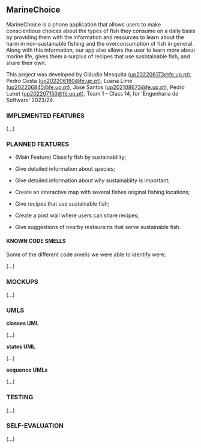 ## MarineChoice

MarineChoice is a phone application that allows users to make conscientious choices about the types of fish they consume on a daily basis by providing them with the information and resources to learn about the harm in non-sustainable fishing and the overconsumption of fish in general. Along with this information, our app also allows the user to learn more about marine life, gives them a surplus of recipes that use susbtainable fish, and share their own.

This project was developed by Cláudia Mesquita (up202206173@fe.up.pt), Pedro Costa (up202206180@fe.up.pt), Luana Lime (up202206845@fe.up.pt), José Santos (up202108673@fe.up.pt), Pedro Lunet (up202207150@fe.up.pt), Team 1 - Class 14, for 'Engenharia de Software' 2023/24.

### IMPLEMENTED FEATURES

(...)

### PLANNED FEATURES

- (Main Feature) Classify fish by sustainability;

- Give detailed information about species;

- Give detailed information about why sustainabilty is important;

- Create an interactive map with several fishes original fishing locations;

- Give recipes that use sustainable fish;

- Create a post wall where users can share recipes;

- Give suggestions of nearby restaurants that serve sustainable fish.

#### KNOWN CODE SMELLS

Some of the different code smells we were able to identify were:

(...)

### MOCKUPS

(...)

### UMLS

**classes UML**

(...)


**states UML**

(...)

**sequence UMLs**

(...)


### TESTING

(...)

### SELF-EVALUATION

(...)
